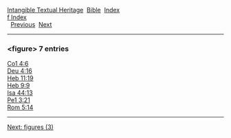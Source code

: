 [Intangible Textual Heritage](../../index)  [Bible](../index) 
[Index](index)   
[f Index](_f_)  
  [Previous](c04223)  [Next](c04225) 

------------------------------------------------------------------------

### &lt;figure&gt; 7 entries

[Co1 4:6](../kjv/co1004.htm#006)  
[Deu 4:16](../kjv/deu004.htm#016)  
[Heb 11:19](../kjv/heb011.htm#019)  
[Heb 9:9](../kjv/heb009.htm#009)  
[Isa 44:13](../kjv/isa044.htm#013)  
[Pe1 3:21](../kjv/pe1003.htm#021)  
[Rom 5:14](../kjv/rom005.htm#014)  

------------------------------------------------------------------------

[Next: figures (3)](c04225)
